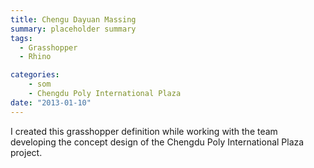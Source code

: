 ```yaml
---
title: Chengu Dayuan Massing
summary: placeholder summary
tags:
  - Grasshopper
  - Rhino

categories:
    - som
    - Chengdu Poly International Plaza
date: "2013-01-10"
---
```


I created this grasshopper definition while working with the team developing the concept design of the Chengdu Poly International Plaza project.

